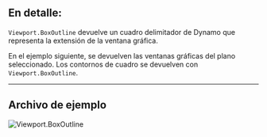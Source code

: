 ## En detalle:
`Viewport.BoxOutline` devuelve un cuadro delimitador de Dynamo que representa la extensión de la ventana gráfica.

En el ejemplo siguiente, se devuelven las ventanas gráficas del plano seleccionado. Los contornos de cuadro se devuelven con `Viewport.BoxOutline`.
___
## Archivo de ejemplo

![Viewport.BoxOutline](./Revit.Elements.Viewport.BoxOutline_img.jpg)
